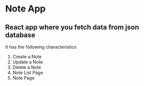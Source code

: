 # Note App

## React app where you fetch data from json database
It has the following characteristics
1. Create a Note
2. Update a Note
3. Delete a Note
4. Note List Page
5. Note Page
